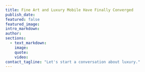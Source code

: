 ```yaml
---
title: Fine Art and Luxury Mobile Have Finally Converged
publish_date:
featured: false
featured_image:
intro_markdown:
author:
sections:
  - text_markdown:
    image:
    quote:
    video:
contact_tagline: "Let's start a conversation about luxury."
---
```

